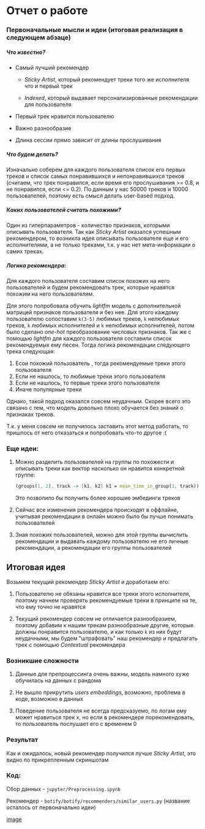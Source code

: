 # Отчет о работе

### Первоначальные мысли и идеи (итоговая реализация в следующем абзаце) 

##### Что известно?

- Самый лучший рекомендер

  - *Sticky Artist*, который рекомендует треки того же исполнителя что и первый трек 

  - *Indexed*, который выдавает персонализированные рекомендации для пользователя

- Первый трек нравится пользователю 

- Важно разнообразие

- Длина сессии прямо зависит от длины прослушивания 

##### Что будем делать?

Изначально соберем для каждого пользователя список его первых треков и список самых понравившихся и непонравившихся треков (считаем, что трек понравился, если время его прослушивания >= 0.8, и не понравился, если <= 0.2). По данным у нас 50000 треков и 10000 пользователей, поэтому есть смысл делать user-based подход.

##### Каких пользователей считать похожими? 

Один из гиперпараметров - количество признаков, которыми описывать пользователя. Так как *Sticky Artist* оказался успешным рекомендером, то возникла идея описывать пользователя еще и его исполнителями, а не только треками, т.к. у нас нет мета-информации о самих треках.

##### Логика рекомендера:

Для каждого пользователя составим список похожих на него пользователей и будем рекомендовать трек, которые нравятся похожим на него пользователям.

Для этого попробовала обучить *lightfm* модель с дополнительной матрицей признаков пользователя и без нее. Для этого каждому пользователю сопоставим `k(3-5)` любимых треков, `k` нелюбимых треков, `k` любимых исполнителей и `k` нелюбимых исполнителей, потом было сделано *one-hot* преобразование числовых признаков. Так же с помощью *lightfm* для каждого пользователя составили список рекомендуемых ему песен. Тогда логика рекомендации следующего трека следующая: 

1. Есои похожий пользователь , тогда рекомендуемые треки этого пользователя
2. Если не нашлось, то любимые треки этого пользователя
3. Если не нашлось, то первые треки этого пользователя 
4. Иначе популярные треки

Однако, такой подход оказался совсем неудачным. Скорее всего это связано с тем, что модель довольно плохо обучается без знаний о признаках треков.

Т.к. у меня совсем не получилось заставить этот метод работать, то пришлось от него отказаться и попробовать что-то другое :(  

### Еще идеи:

1. Можно разделить пользователей на группы по похожести и описывать треки как вектор насколько он нравится конкретной группе: 

   ```mathematica
   (groups(1, 2), track -> [k1, k2] k1 = mean_time_in_group(1, track)), k2 = mean_time_in_group(2, track))
   ```

   Это позволило бы получить более хорошие эмбединги треков

2. Сейчас все изменения рекомендера происходят в оффлайне, учитывая рекомендации в онлайн можно было бы лучше понимать пользователей

3. Зная похожих пользователей, можно для этой группы вычислить рекомендации и выдавать каждому пользователю не его личные рекомендации, а рекомендации его группы пользователей



## Итоговая идея

Возьмем текущий рекомендер *Sticky Artist* и доработаем его:

1. Пользователю не обязаны нравится все треки этого исполнителя, поэтому начнем проверять рекомендуемые треки в принципе на те, что ему точно не нравятся

2. Текущий рекомендер совсем не отличается разнообразием, поэтому добавим к нашим трекам разнообразные другие, которые должны понравится пользователю, и как только `k` из них будут неудачными, мы будем "штрафовать" наш рекомендер и предлагать трек с помощью *Contextual* рекомендера



### Возникшие сложности

1. Данные для препроцессинга очень важны, модель намного хуже обучилась на данных с рандома

2. Не вышло прикрутить *users embeddings*, возможно, проблема в коде, возможно в данных

3. Поведение пользователя не всегда предсказуемо, по логам ему может нравиться трек x, но если в рекомендере порекомендовать, то пользователь послушает его с временем 0 



### Результат

Как и ожидалось, новый рекомендер получился лучше *Sticky Artist*, это видно по прикрепленным скриншотам



### Код:

Сбор данных - `jupyter/Preprocessing.ipynb`

Рекомендер - `botify/botify/recommenders/similar_users.py` (название осталось от первоначально идеи)

[image]()
